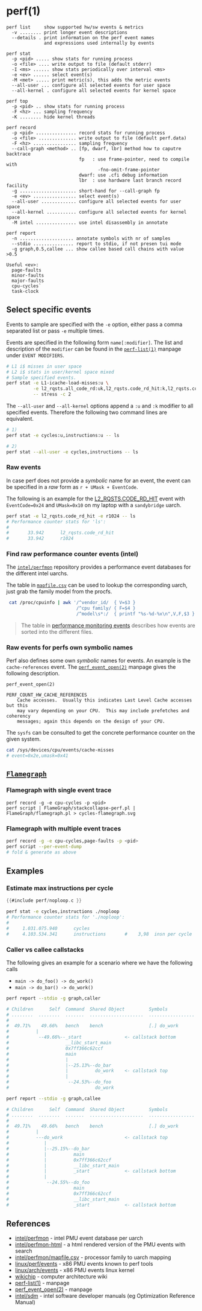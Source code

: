 # perf(1)

```
perf list     show supported hw/sw events & metrics
  -v ........ print longer event descriptions
  --details . print information on the perf event names
              and expressions used internally by events

perf stat
  -p <pid> ..... show stats for running process
  -o <file> .... write output to file (default stderr)
  -I <ms> ...... show stats periodically over interval <ms>
  -e <ev> ...... select event(s)
  -M <met> ..... print metric(s), this adds the metric events
  --all-user ... configure all selected events for user space
  --all-kernel . configure all selected events for kernel space

perf top
  -p <pid> .. show stats for running process
  -F <hz> ... sampling frequency
  -K ........ hide kernel threads

perf record
  -p <pid> ............... record stats for running process
  -o <file> .............. write output to file (default perf.data)
  -F <hz> ................ sampling frequency
  --call-graph <method> .. [fp, dwarf, lbr] method how to caputre backtrace
                           fp   : use frame-pointer, need to compile with
                                  -fno-omit-frame-pointer
                           dwarf: use .cfi debug information
                           lbr  : use hardware last branch record facility
  -g ..................... short-hand for --call-graph fp
  -e <ev> ................ select event(s)
  --all-user ............. configure all selected events for user space
  --all-kernel ........... configure all selected events for kernel space
  -M intel ............... use intel disassembly in annotate

perf report
  -n .................... annotate symbols with nr of samples
  --stdio ............... report to stdio, if not presen tui mode
  -g graph,0.5,callee ... show callee based call chains with value >0.5
```

```
Useful <ev>:
  page-faults
  minor-faults
  major-faults
  cpu-cycles`
  task-clock
```

## Select specific events

Events to sample are specified with the `-e` option, either pass a comma
separated list or pass `-e` multiple times.

Events are specified in the following form `name[:modifier]`. The list and
description of the `modifier` can be found in the
[`perf-list(1)`][man-perf-list] manpage under `EVENT MODIFIERS`.
```sh
# L1 i$ misses in user space
# L2 i$ stats in user/kernel space mixed
# Sample specified events.
perf stat -e L1-icache-load-misses:u \
          -e l2_rqsts.all_code_rd:uk,l2_rqsts.code_rd_hit:k,l2_rqsts.code_rd_miss:k \
          -- stress -c 2
```

The `--all-user` and `--all-kernel` options append a `:u` and `:k` modifier to
all specified events. Therefore the following two command lines are equivalent.
```sh
# 1)
perf stat -e cycles:u,instructions:u -- ls

# 2)
perf stat --all-user -e cycles,instructions -- ls
```

### Raw events

In case perf does not provide a _symbolic_ name for an event, the event can be
specified in a _raw_ form as `r + UMask + EventCode`.

The following is an example for the [L2_RQSTS.CODE_RD_HIT][l2i-req-ev] event
with `EventCode=0x24` and `UMask=0x10` on my laptop with a `sandybridge` uarch.
```sh
perf stat -e l2_rqsts.code_rd_hit -e r1024 -- ls
# Performance counter stats for 'ls':
#
#       33.942      l2_rqsts.code_rd_hit
#       33.942      r1024
```

### Find raw performance counter events (intel)

The [`intel/perfmon`][perfmon] repository provides a performance event
databases for the different intel uarchs.

The table in [`mapfile.csv`][perfmon-map] can be used to lookup the
corresponding uarch, just grab the family model from the procfs.
```sh
 cat /proc/cpuinfo | awk '/^vendor_id/  { V=$3 }
                          /^cpu family/ { F=$4 }
                          /^model\s*:/  { printf "%s-%d-%x\n",V,F,$3 }'
```
> The table in [performance monitoring events][perfmon-kinds] describes how
> events are sorted into the different files.

### Raw events for perfs own symbolic names

Perf also defines some own _symbolic_ names for events. An example is the
`cache-references` event. The [`perf_event_open(2)`][man-perf-ev-open] manpage
gives the following description.
```man
perf_event_open(2)

PERF_COUNT_HW_CACHE_REFERENCES
    Cache accesses.  Usually this indicates Last Level Cache accesses but this
    may vary depending on your CPU.  This may include prefetches and coherency
    messages; again this depends on the design of your CPU.
```

The `sysfs` can be consulted to get the concrete performance counter on the
given system.
```sh
cat /sys/devices/cpu/events/cache-misses
# event=0x2e,umask=0x41
```

## [`Flamegraph`](https://github.com/brendangregg/FlameGraph)

### Flamegraph with single event trace
```
perf record -g -e cpu-cycles -p <pid>
perf script | FlameGraph/stackcollapse-perf.pl | FlameGraph/flamegraph.pl > cycles-flamegraph.svg
```

### Flamegraph with multiple event traces
```sh
perf record -g -e cpu-cycles,page-faults -p <pid>
perf script --per-event-dump
# fold & generate as above
```

## Examples
### Estimate max instructions per cycle

```c
{{#include perf/noploop.c }}
```

```sh
perf stat -e cycles,instructions ./noploop
# Performance counter stats for './noploop':
#
#     1.031.075.940      cycles
#     4.103.534.341      instructions       #    3,98  insn per cycle
```

### Caller vs callee callstacks

The following gives an example for a scenario where we have the following calls
- `main -> do_foo() -> do_work()`
- `main -> do_bar() -> do_work()`

```sh
perf report --stdio -g graph,caller

# Children      Self  Command  Shared Object         Symbols
# ........  ........  .......  ....................  .................
#
#  49.71%    49.66%   bench    bench                 [.] do_work
#          |
#           --49.66%--_start                <- callstack bottom
#                     __libc_start_main
#                     0x7ff366c62ccf
#                     main
#                     |
#                     |--25.13%--do_bar
#                     |          do_work    <- callstack top
#                     |
#                      --24.53%--do_foo
#                                do_work

perf report --stdio -g graph,callee

# Children      Self  Command  Shared Object         Symbols
# ........  ........  .......  ....................  .................
#
#  49.71%    49.66%   bench    bench                 [.] do_work
#          |
#          ---do_work                       <- callstack top
#             |
#             |--25.15%--do_bar
#             |          main
#             |          0x7ff366c62ccf
#             |          __libc_start_main
#             |          _start             <- callstack bottom
#             |
#              --24.55%--do_foo
#                        main
#                        0x7ff366c62ccf
#                        __libc_start_main
#                        _start             <- callstack bottom
```

## References
- [intel/perfmon][perfmon] - intel PMU event database per uarch
- [intel/perfmon-html][perfmon-html] - a html rendered version of the PMU
  events with search
- [intel/perfmon/mapfile.csv][perfmon-map] - processor family to uarch mapping
- [linux/perf/events][perf-pmu-ev] - x86 PMU events known to perf tools
- [linux/arch/events][x86-core-ev] - x86 PMU events linux kernel
- [wikichip] - computer architecture wiki
- [perf-list(1)][man-perf-list] - manpage
- [perf_event_open(2)][man-perf-ev-open] - manpage
- [intel/sdm][intel-sdm] - intel software developer manuals (eg Optimization
  Reference Manual)


[perfmon-html]: https://perfmon-events.intel.com/
[perfmon]: https://github.com/intel/perfmon
[perfmon-map]: https://github.com/intel/perfmon/blob/main/mapfile.csv
[perfmon-kinds]: https://github.com/intel/perfmon/tree/main#performance-monitoring-events
[intel-sdm]: https://www.intel.com/content/www/us/en/developer/articles/technical/intel-sdm.html

[perf-pmu-ev]: https://github.com/torvalds/linux/tree/master/tools/perf/pmu-events/arch/x86
[x86-core-ev]: https://github.com/torvalds/linux/blob/master/arch/x86/events/intel/core.c
[l2i-req-ev]: https://github.com/intel/perfmon/blob/09c155f72e1b8f14b09aea346a35467a03a7d62b/SNB/events/sandybridge_core.json#L808

[man-perf-ev-open]: https://man7.org/linux/man-pages/man2/perf_event_open.2.html
[man-perf-list]: https://man7.org/linux/man-pages/man1/perf-list.1.html

[wikichip]: https://en.wikichip.org/wiki/WikiChip
